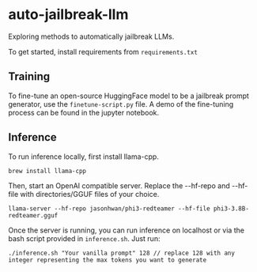 # auto-jailbreak-llm

Exploring methods to automatically jailbreak LLMs.

To get started, install requirements from `requirements.txt`

## Training

To fine-tune an open-source HuggingFace model to be a jailbreak prompt generator, use the `finetune-script.py` file. A demo of the fine-tuning process can be found in the jupyter notebook.

## Inference

To run inference locally, first install llama-cpp.

```
brew install llama-cpp
```

Then, start an OpenAI compatible server. Replace the --hf-repo and --hf-file with directories/GGUF files of your choice.

```
llama-server --hf-repo jasonhwan/phi3-redteamer --hf-file phi3-3.8B-redteamer.gguf
```

Once the server is running, you can run inference on localhost or via the bash script provided in `inference.sh`. Just run:

```
./inference.sh "Your vanilla prompt" 128 // replace 128 with any integer representing the max tokens you want to generate
```
